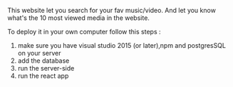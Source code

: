 This website let you search for your fav music/video.
And let you know what's the 10 most viewed media in the website.

To deploy it in your own computer follow this steps : 
1. make sure you have visual studio 2015 (or later),npm and postgresSQL on your server
2. add the database
3. run the server-side
4. run the react app
